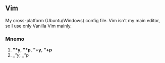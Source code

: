 ## Vim
My cross-platform (Ubuntu/Windows) config file. Vim isn't my main editor, so I use only Vanilla Vim mainly.

### Mnemo
1. __"*y__, __"*p__, __"+y__, __"+p__
1. __"_y__, __"_p__

